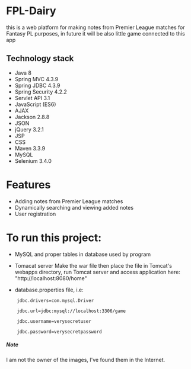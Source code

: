 # FPL-Dairy

this is a web platform for making notes from Premier League matches for Fantasy PL
purposes, in future it will be also little game connected to this app

## Technology stack

* Java 8
* Spring MVC 4.3.9
* Spring JDBC 4.3.9
* Spring Security 4.2.2
* Servlet API 3.1
* JavaScript (ES6)
* AJAX
* Jackson 2.8.8
* JSON
* jQuery 3.2.1
* JSP
* CSS
* Maven 3.3.9
* MySQL
* Selenium 3.4.0

# Features

* Adding notes from Premier League matches
* Dynamically searching and viewing added notes
* User registration

# To run this project:
 
* MySQL and proper tables in database used by program
* Tomacat server
Make the war file then place the file in Tomcat's webapps directory, 
run Tomcat server and access application here: "http://localhost:8080/home"
 
* database.properties file, i.e:

```
    jdbc.drivers=com.mysql.Driver
    
    jdbc.url=jdbc:mysql://localhost:3306/game
    
    jdbc.username=verysecretuser
    
    jdbc.password=verysecretpassword
```

##### Note

I am not the owner of the images, I've found them in the Internet.